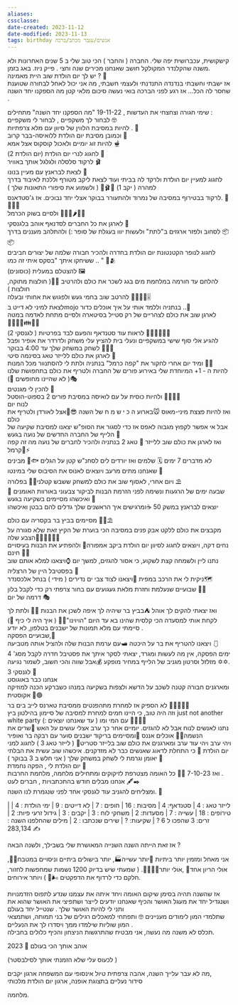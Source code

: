 ```yaml
---
aliases: 
cssclasse: 
date-created: 2023-11-12
date-modified: 2023-11-13
tags: birthday אנשים/ענבר מכתב/ברכה 
---
```


קישקושית, עכברושית יפה שלי. החברה ( והחבר ) הכי טוב שלי ב 5 שנים האחרונות ולא משנה שהקלנדר המקולקל חושב שאנחנו מכירים שנה וחצי . פייק ניוז. באג בזמן.  
יש לך יום הולדת שוב היית מאמינה ? 🎂  
אז ישבתי וחשבתי בנדנדה התנדנתי ולעצמי חשבתי, מה אני יכול לאחל לבחורה שטוענת שחסר לה הכל... אז רגע לפני הברכה בואי נעשה סיכום מלאי קטן מה הספקנו יחד השנה .  
	
שימי חגורה וצחצחי את העדשות , 19-11-22 "מה הספקנו יחד השנה" מתחילים :  
לבחור לך משקפיים , לבחור לי משקפיים 🤓  
להיות במסיבת הלווין של סיוון עם מלא צרפתיות . 👹  
וכמובן מסיבת יום הולדת ללואיסה-בבר קרוב 🎂  
להיות זוג יומיים ולאכול קוסקוס אצל אמא 🫕  
לחגוג לנרי יום הולדת (יום הולדת 2) 🎂  
לרקוד סלסלה ולגלגל אותך באוויר 🩰  
לצאת לבראנץ עם מעיין בנונו 🥗  
לחגוג למעיין יום הולדת ולרקד לה בביתי ועוד לצאת ליקב מטורף וללכת לאיבוד בדרך למהרה ( יקב 1) 🎂🩰🥾 ( ולשמוע את סיפורי התאונות שלך )  
לרקוד בבטירוף במסיבה של נמרוד ולהתעורר בבוקר אצלי יחד נבוכים. אז ג'סטדאנס. 🎊🛌🙈💃  
ולסיים בשוק הכרמל 🍆🍅🥒🌶️🥕🍆  
לארגן את כל החברים לסדנאף אוהב בלגנסקי 🎤  
לסחוב ולפזר ארגזים ב"לתת" ולעשות יווו בעגלת של סופר :) ולהתלהב מעננים בדרך 📦📦  
לחגוג לנופר הקטנטונת יום הולדת בחדרה ולהכיר חבורה שלמה של יצורים חביבים ששיחקו איתך "בסקס איתי זה כמו .. " 🎂🫂  
להצטלם במעלית (כוסונים) 🖼️  
להלחם עד חורמה במלחמת מים בגג לשכר את כולם ולהרטיב 🔫🔫( חולצות מתוקה, חולצות )  
להרטב שוב בחמי געש ולפגוש את אחותי ובעלה 🧖‍♀️🧖‍♂️🎚️  
לצאת למיני לא דייט בmojo בנתניה וללמד אותי על איך אוכלים כדור ..🍣  
לארגן שוב את כולם לצהריים של רק סטייל בסיטארה ולסיים מתחת לאדמה במטה 👨‍👩‍👧‍👦👪🎻🍷  
לראות עוד סטנדאף והפעם לבד בפרטיות ( לגנסקי 2) 🎤👨🏼‍🤝‍👩🏻  
להגיע אלי סוף שישי במשקפיים ונעלי בית להציץ עלי משחק ולדרדר את אופיר ופבל לשחק במשחק שלך עד 4:00 בבוקר 🎴🎴🤓  
לארגן את כולם ללייזר טאג בסינמה סיטי 🪩  
ומיד יום אחרי לחקור את "קפה כרמל" בנתניה ולתת לי להסתנוור מכל המנות 🥣🥗  
להיות ה - 1+ המיוחדת שלי באירוע פורים של החברה ולטריף את כולם בתחפושת שלנו 🎭( לא שהיינו מחופשים 🥸)  
להכין לי מגנטים 🧲  
ולהיות כוסית על עם לואיסה במסיבת פורים 2 בספוט-הוסטל 👩‍✈️👩‍✈️  
לנוח יום  
ואז להיות פצצת מיני-מאוס 🐭בארוע ה כ י ש מ ח של השנה 😎🥳אצל לאורדן ולטריף את כולם  
אבל אי אפשר לקפוץ מגבוה לאפס אז כדי לסגור את הסופ"ש יצאנו למסיבת שקיעה של הלייף של החברה החדשים של נועה בגעש 🌅  
ואז לארגן את כולם שוב ללייזר 🪩 טאג 2 בנתניה ולהכיר לחברים של נועה מה זה קפה קרמל🍵⚡  
לא מדברים 7 ימים 🗓️ שלמים ואז יורדים לים לסחנ"ש קטן על הגלים 🐟🦀 מבינים שאנחנו מתים מרעב ויוצאים לאנוס את הסיבוס שלי במינטו 🍣  
ויום אחרי, לאסוף שוב את כולם למשחק ששבש קטלני🎲🎲 בפלורה ⛱️  
שבעה ימים של הרגעות ונשימה לפני הזרמת הבנות לביקור צבעוני באורוות האומנים 🐴ואיכשהו מסיימים בשקיעה בגעש 🌅  
יוצאים לבראנץ במשק 50 ☕ומרגישים איך הראשנים שלך גדלים להם בבטן ואיכשהו מסיימים בביץ בר בקסריה עם כולם 🌅💺⛱️  
מקבצים את כולם ללקט אבק פנים במסיבה הכי בוערת של הקיץ זאת שלא סגורה על הצבע שלה🕺🕺🕺💃💃💃  
נחים דקה, ויוצאים לחגוג לסיוון יום הולדת ביקב אמפורה🍷 ולהפתיע את הבנות בעיסויים חינם 💆‍♀️  
נתנו ליין ולשמחה קצת לשקוע, כי אסור להגזים, למשך יום ⌚ויצאנו למלא אותם שוב בפסטיבל היין של הרצליה 🥂  
ניקית לי את הרכב במפית 💯ויצאנו לצוד צבי ים נדירים ( מידי ) בנחל אלכסנדר🗺️  
שבועיים שנעלמת וחזרת מלאת געגועים עם בחור צרפתי רק כדי לקבל בלון 💬🎈  
דרמה של יום 🎭  
ואז יצאתי להקים לך אוהל ⛺בביץ בר שיהיה לך איפה לשכן את הבנות 👯‍♀️ ולתת לך לקחת אותי למסעדה הכי קלסית שהינו בא עד היום "הויוינו"🍝🍕 ( איך היה לי כיף 🥰) סיימתי עם מלא תמונות של ישבנים בטלפון, לא יודע .  
שבועיים הפסקה,📅  
ויצאנו להטריף את בר על היכטה 🛥️עם ערמת הבנות שלה ולהציל אותה מטביעה 🩱  
4 ימים הפסקה, אין מה לעשות ומגרד, יצאתי לסקר איתך את פסטיבל חדרה לקבל מסג' מזלזל וסרטון מגניב של הלייף במחיר מופקע 💰אבל שווה והכי חשוב, לשמור נגיעה ✡️✡️.  
לגנסקי 3 🎤  
אנחנו כבר באוגוסט  
ומארגנים חבורה קטנה לשכב על הדשא ולצפות בשקיעה במנהו כשברקע הכנה למוזיקה אקוסטית 🎸🟢  
לא הספיק אז למחרת מתהפנטים ממסיבת טארנס לייב בים בר 🧛‍♂️🪩💽🎸  
וזה היה טוב, כי היינו חמים למחרת למסיבה של סיימון בהילטון ביץ just not another white party עם המי ומו ( עד שאנחנו יוצאים :) 👩‍🦳🧑‍🦳  
נתנו לאנשים לנוח אבל לא להגזים. יומיים אחר כך ערב אצלי עושים על האש 🐄שרים את הנשמה👩‍🎤 אוכלים אננס 🍍ומסיימים בריקוד ישבנים סוער עם רבקה בר ואופיר  
ויהי ערב ויהי עוד ערב ומארגנים את כולם שוב בלייזר סטריט🪩 ( לייזר טאג 3 ) לחגוג למני יום הולדת 🎂 כי התחלת לדאוג שאנשים כבר לא מזדקנים. איכשהו שוב עשית את הבלתי יאומן וגרמת לי לשחק במשחק שלך ( אני חלש ב 3 בבוקר ) 🔢  
יום הולדת לי , הפקה נחמדת 🎂  
ואז 7-10-23 📆🚀 כל האומה מצטרפת לזיקוקים ומתחילים מלחמה, מלחמת החרבות .  
אנחנו מבלים חודש בהתכתבויות , חברים לעט 🖋️✒️  
ומצליחים להגניב עוד לגנסקי אחד לפני שנגמרת לנו השנה. 🎤  
	
| לייזר טאג : 4 | סטנדאף: 4 | מסיבות : 16 | חופים : 7 | לא דייטים : 9 | ימי הולדת : 4 | טירופים : 18 | עשייה : 7 | מסעדות: 2 | משחקי לוח : 3 | יקבים : 3 | גידול זרעי פיות: 2 | זרים: 3 שהפכו ל 6 ? | שקיעות: ? | שירים שנכתבו : 2 | מילים שהחלפנו השנה : 283,134 ✍️  
	
אז זאת הייתה השנה השנייה המאושרת שלי בשבילך, ולשנה הבאה ?  
	
אני מאחל ומזמין יותר ביתיות 🏡יותר עשייה🏭, יותר בישולים ביתיים וניסויים במטבח👨‍🍳, אולי הריון אחד🤰 ,אולי יותר🧑‍🍼👩‍🍼. ( שמעתי שיש בדיוק 1200 נשמות שמחפשות לחזור, חלקם כדי לרדוף את הדפקטים 🌬️👻 ) ויותר אירוחים.  
	
אז שהשנה תהיה בסימן שיקום האומה ויחד איתה את עצמנו שנדע לתפוס הזדמנויות ושנגדיל יחד את מעגל האושר והכיף שאנחנו יודעים לייצר ושתפיצי את האושר שהוא את ותני לי להיות האושר שלך . שנטייל יחד בעולם  
שתלמדי המון לימודים מעניינים 🤓 ותפתחי למאכלים רגילים של בני תמותה, ושתמצאי המון שוליות שילמדו ממך ויסדרו לך את הנעליים .  
תכלס לא משנה מה נעשה, אני מבטיח שהתרגשות הניצחון והכיף כלולים בחבילה.  
	
אוהב אותך הכי בעולם 💞 2023  

(לכעוס עלי שלא הזמנתי אותך לסילבסטר )  
	
מה לא עבר עלייך השנה, אהבה צרפתית טיול אינסופי עם המשפחה ארגון יקבים,  
סידור נעליים בתצוגת אופנה, ארגון יום הולדת מלכותי  
	
מלחמה.
